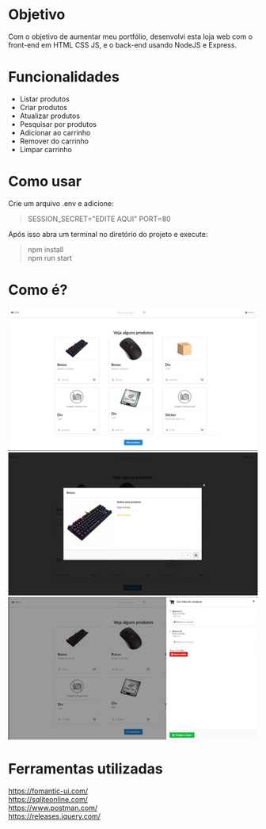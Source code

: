 # Objetivo
Com o objetivo de aumentar meu portfólio, desenvolvi esta loja web com o front-end em HTML CSS JS, e o back-end usando NodeJS e Express.  
  
# Funcionalidades
- Listar produtos
- Criar produtos
- Atualizar produtos
- Pesquisar por produtos
- Adicionar ao carrinho
- Remover do carrinho
- Limpar carrinho

# Como usar
Crie um arquivo .env e adicione:  
> SESSION_SECRET="EDITE AQUI"
> PORT=80
  
Após isso abra um terminal no diretório do projeto e execute:  
> npm install  
> npm run start 
   
# Como é?  
![home](https://github.com/daguerpedro/loja/blob/master/preview/home.png)  
![product](https://github.com/daguerpedro/loja/blob/master/preview/product.png)  
![cart](https://github.com/daguerpedro/loja/blob/master/preview/cart.png)  
  
# Ferramentas utilizadas
https://fomantic-ui.com/  
https://sqliteonline.com/  
https://www.postman.com/  
https://releases.jquery.com/  
